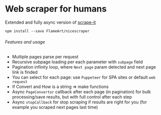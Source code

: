 # Web scraper for humans

Extended and fully async version of [scrape-it](https://github.com/IonicaBizau/scrape-it)

    npm install --save FlameArt/nicescraper

###### Features and usage
* Multiple pages parse per request
* Recursive subpage loading per each parameter with `subpage` field
* Pagination infinity loop, where `Next page` param detected and next page link is finded
* You can select for each page: use `Puppeteer` for SPA sites or default `web request`
* If Convert and How is a string => make functions
* Async `PageConvertor` callback after each page (in pagination) for bulk processing/save results, but with full control after each step
* Async `stopCallback` for stop scraping if results are right for you (for example you scraped next pages last time)
